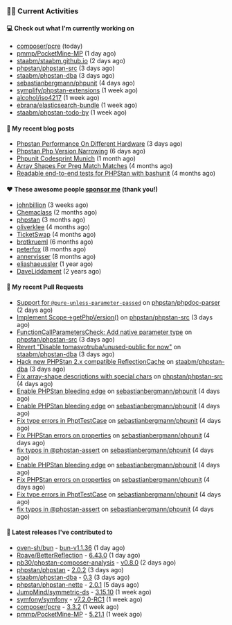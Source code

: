 ### 👨‍💻 Current Activities


#### 💻 Check out what I'm currently working on

- [composer/pcre](https://github.com/composer/pcre) (today)
- [pmmp/PocketMine-MP](https://github.com/pmmp/PocketMine-MP) (1 day ago)
- [staabm/staabm.github.io](https://github.com/staabm/staabm.github.io) (2 days ago)
- [phpstan/phpstan-src](https://github.com/phpstan/phpstan-src) (3 days ago)
- [staabm/phpstan-dba](https://github.com/staabm/phpstan-dba) (3 days ago)
- [sebastianbergmann/phpunit](https://github.com/sebastianbergmann/phpunit) (4 days ago)
- [symplify/phpstan-extensions](https://github.com/symplify/phpstan-extensions) (1 week ago)
- [alcohol/iso4217](https://github.com/alcohol/iso4217) (1 week ago)
- [ebrana/elasticsearch-bundle](https://github.com/ebrana/elasticsearch-bundle) (1 week ago)
- [staabm/phpstan-todo-by](https://github.com/staabm/phpstan-todo-by) (1 week ago)


#### 📜 My recent blog posts

- [Phpstan Performance On Different Hardware](https://staabm.github.io/2024/11/17/phpstan-performance-on-different-hardware.html) (3 days ago)
- [Phpstan Php Version Narrowing](https://staabm.github.io/2024/11/14/phpstan-php-version-narrowing.html) (6 days ago)
- [Phpunit Codesprint Munich](https://staabm.github.io/2024/10/19/phpunit-codesprint-munich.html) (1 month ago)
- [Array Shapes For Preg Match Matches](https://staabm.github.io/2024/07/05/array-shapes-for-preg-match-matches.html) (4 months ago)
- [Readable end-to-end tests for PHPStan with bashunit](https://staabm.github.io/2024/06/28/readable-phpstan-end-to-end-tests-with-bashunit.html) (4 months ago)


#### ❤️ These awesome people [sponsor me](https://github.com/sponsors/staabm) (thank you!)

- [johnbillion](https://github.com/johnbillion) (3 weeks ago)
- [Chemaclass](https://github.com/Chemaclass) (2 months ago)
- [phpstan](https://github.com/phpstan) (3 months ago)
- [oliverklee](https://github.com/oliverklee) (4 months ago)
- [TicketSwap](https://github.com/TicketSwap) (4 months ago)
- [brotkrueml](https://github.com/brotkrueml) (6 months ago)
- [peterfox](https://github.com/peterfox) (8 months ago)
- [annervisser](https://github.com/annervisser) (8 months ago)
- [eliashaeussler](https://github.com/eliashaeussler) (1 year ago)
- [DaveLiddament](https://github.com/DaveLiddament) (2 years ago)


#### 🔨 My recent Pull Requests

- [Support for `@pure-unless-parameter-passed`](https://github.com/phpstan/phpdoc-parser/pull/259) on [phpstan/phpdoc-parser](https://github.com/phpstan/phpdoc-parser) (2 days ago)
- [Implement Scope-&gt;getPhpVersion()](https://github.com/phpstan/phpstan-src/pull/3642) on [phpstan/phpstan-src](https://github.com/phpstan/phpstan-src) (3 days ago)
- [FunctionCallParametersCheck: Add native parameter type](https://github.com/phpstan/phpstan-src/pull/3641) on [phpstan/phpstan-src](https://github.com/phpstan/phpstan-src) (3 days ago)
- [Revert &#34;Disable tomasvotruba/unused-public for now&#34;](https://github.com/staabm/phpstan-dba/pull/717) on [staabm/phpstan-dba](https://github.com/staabm/phpstan-dba) (3 days ago)
- [Hack new PHPStan 2.x compatible ReflectionCache](https://github.com/staabm/phpstan-dba/pull/716) on [staabm/phpstan-dba](https://github.com/staabm/phpstan-dba) (3 days ago)
- [Fix array-shape descriptions with special chars](https://github.com/phpstan/phpstan-src/pull/3639) on [phpstan/phpstan-src](https://github.com/phpstan/phpstan-src) (4 days ago)
- [Enable PHPStan bleeding edge](https://github.com/sebastianbergmann/phpunit/pull/6040) on [sebastianbergmann/phpunit](https://github.com/sebastianbergmann/phpunit) (4 days ago)
- [Enable PHPStan bleeding edge](https://github.com/sebastianbergmann/phpunit/pull/6039) on [sebastianbergmann/phpunit](https://github.com/sebastianbergmann/phpunit) (4 days ago)
- [Fix type errors in PhptTestCase](https://github.com/sebastianbergmann/phpunit/pull/6038) on [sebastianbergmann/phpunit](https://github.com/sebastianbergmann/phpunit) (4 days ago)
- [Fix PHPStan errors on properties](https://github.com/sebastianbergmann/phpunit/pull/6037) on [sebastianbergmann/phpunit](https://github.com/sebastianbergmann/phpunit) (4 days ago)
- [fix typos in @phpstan-assert](https://github.com/sebastianbergmann/phpunit/pull/6036) on [sebastianbergmann/phpunit](https://github.com/sebastianbergmann/phpunit) (4 days ago)
- [Enable PHPStan bleeding edge](https://github.com/sebastianbergmann/phpunit/pull/6035) on [sebastianbergmann/phpunit](https://github.com/sebastianbergmann/phpunit) (4 days ago)
- [Fix PHPStan errors on properties](https://github.com/sebastianbergmann/phpunit/pull/6034) on [sebastianbergmann/phpunit](https://github.com/sebastianbergmann/phpunit) (4 days ago)
- [Fix type errors in PhptTestCase](https://github.com/sebastianbergmann/phpunit/pull/6033) on [sebastianbergmann/phpunit](https://github.com/sebastianbergmann/phpunit) (4 days ago)
- [fix typos in @phpstan-assert](https://github.com/sebastianbergmann/phpunit/pull/6031) on [sebastianbergmann/phpunit](https://github.com/sebastianbergmann/phpunit) (4 days ago)


#### 🔭 Latest releases I've contributed to

- [oven-sh/bun](https://github.com/oven-sh/bun) - [bun-v1.1.36](https://github.com/oven-sh/bun/releases/tag/bun-v1.1.36) (1 day ago)
- [Roave/BetterReflection](https://github.com/Roave/BetterReflection) - [6.43.0](https://github.com/Roave/BetterReflection/releases/tag/6.43.0) (1 day ago)
- [pb30/phpstan-composer-analysis](https://github.com/pb30/phpstan-composer-analysis) - [v0.8.0](https://github.com/pb30/phpstan-composer-analysis/releases/tag/v0.8.0) (2 days ago)
- [phpstan/phpstan](https://github.com/phpstan/phpstan) - [2.0.2](https://github.com/phpstan/phpstan/releases/tag/2.0.2) (3 days ago)
- [staabm/phpstan-dba](https://github.com/staabm/phpstan-dba) - [0.3](https://github.com/staabm/phpstan-dba/releases/tag/0.3) (3 days ago)
- [phpstan/phpstan-nette](https://github.com/phpstan/phpstan-nette) - [2.0.1](https://github.com/phpstan/phpstan-nette/releases/tag/2.0.1) (5 days ago)
- [JumpMind/symmetric-ds](https://github.com/JumpMind/symmetric-ds) - [3.15.10](https://github.com/JumpMind/symmetric-ds/releases/tag/3.15.10) (1 week ago)
- [symfony/symfony](https://github.com/symfony/symfony) - [v7.2.0-RC1](https://github.com/symfony/symfony/releases/tag/v7.2.0-RC1) (1 week ago)
- [composer/pcre](https://github.com/composer/pcre) - [3.3.2](https://github.com/composer/pcre/releases/tag/3.3.2) (1 week ago)
- [pmmp/PocketMine-MP](https://github.com/pmmp/PocketMine-MP) - [5.21.1](https://github.com/pmmp/PocketMine-MP/releases/tag/5.21.1) (1 week ago)

